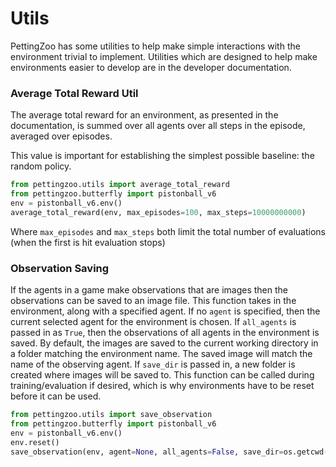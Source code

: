 # Utils

PettingZoo has some utilities to help make simple interactions with the environment trivial to implement. Utilities which are designed to help make environments easier to develop are in the developer documentation.

### Average Total Reward Util

The average total reward for an environment, as presented in the documentation, is summed over all agents over all steps in the episode, averaged over episodes.

This value is important for establishing the simplest possible baseline: the random policy.

``` python
from pettingzoo.utils import average_total_reward
from pettingzoo.butterfly import pistonball_v6
env = pistonball_v6.env()
average_total_reward(env, max_episodes=100, max_steps=10000000000)
```

Where `max_episodes` and `max_steps` both limit the total number of evaluations (when the first is hit evaluation stops)

[//]: # (### Manual Control)

[//]: # ()
[//]: # (Often, you want to be able to play before trying to learn it to get a better feel for it. Some of our games directly support this:)

[//]: # ()
[//]: # (``` python)

[//]: # (from pettingzoo.butterfly knights_archers_zombies_v10)

[//]: # (knights_archers_zombies_v10.manual_control&#40;<environment parameters>&#41;)

[//]: # (```)

[//]: # ()
[//]: # (Environments say if they support this functionality in their documentation, and what the specific controls are.)

[//]: # ()
[//]: # (### Random Demo)

[//]: # ()
[//]: # (You can also easily get a quick impression of them by watching a random policy control all the actions:)

[//]: # ()
[//]: # (``` python)

[//]: # (from pettingzoo.utils import random_demo)

[//]: # (random_demo&#40;env, render=True, episodes=1&#41;)

[//]: # (```)

[//]: # ()
[//]: # (### Playing Alongside Trained Policies)

[//]: # ()
[//]: # (Sometimes, you may want to control a singular agent and let the other agents be controlled by trained policies.)

[//]: # (Some games support this via:)

[//]: # ()
[//]: # (``` python)

[//]: # (import time)

[//]: # (from pettingzoo.butterfly import knights_archers_zombies_v10)

[//]: # ()
[//]: # (env = knights_archers_zombies_v10.env&#40;&#41;)

[//]: # (env.reset&#40;&#41;)

[//]: # ()
[//]: # (manual_policy = knights_archers_zombies_v10.ManualPolicy&#40;env&#41;)

[//]: # ()
[//]: # (for agent in env.agent_iter&#40;&#41;:)

[//]: # (    observation, reward, termination, truncation, info = env.last&#40;&#41;)

[//]: # ()
[//]: # (    if agent == manual_policy.agent:)

[//]: # (        action = manual_policy&#40;observation, agent&#41;)

[//]: # (    else:)

[//]: # (        action = policy&#40;observation, agent&#41;)

[//]: # ()
[//]: # (    env.step&#40;action&#41;)

[//]: # ()
[//]: # (    env.render&#40;&#41;)

[//]: # (    time.sleep&#40;0.05&#41;)

[//]: # ()
[//]: # (    if termination or truncation:)

[//]: # (        env.reset&#40;&#41;)

[//]: # (```)

[//]: # ()
[//]: # (`ManualPolicy` accepts several default arguments:)

[//]: # ()
[//]: # (`agent_id`: Accepts an integer for the agent in the environment that will be controlled via the keyboard. Use `manual_policy.availabla_agents` to query what agents are available and what are their indices.)

[//]: # ()
[//]: # (`show_obs`: Is a boolean which shows the observation from the currently selected agent, if available.)

### Observation Saving

If the agents in a game make observations that are images then the observations can be saved to an image file. This function takes in the environment, along with a specified agent. If no `agent` is specified, then the current selected agent for the environment is chosen. If `all_agents` is passed in as `True`, then the observations of all agents in the environment is saved. By default, the images are saved to the current working directory in a folder matching the environment name. The saved image will match the name of the observing agent. If `save_dir` is passed in, a new folder is created where images will be saved to. This function can be called during training/evaluation if desired, which is why environments have to be reset before it can be used.

``` python
from pettingzoo.utils import save_observation
from pettingzoo.butterfly import pistonball_v6
env = pistonball_v6.env()
env.reset()
save_observation(env, agent=None, all_agents=False, save_dir=os.getcwd())
```
